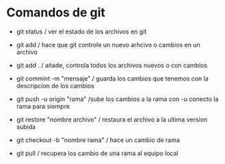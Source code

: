 # Comandos de git

- git status / ver el estado de los archivos en git
- git add / hace que git controle un nuevo arhcivo o cambios en un archivo
- git add . / añade, controla todos los archivos nuevos o con cambios
- git commint -m "mensaje" / guarda los cambios que tenemos con la descripcion de los cambios
- git push -u origin "rama" /sube los cambios a la rama con -u conecto la rama para siempre

- git restore "nombre archivo" / restaura el archivo a la ultima version subida
- git checkout -b "nombre rama" / hace un cambio de rama

- git pull / recupera los cambio de una rama al equipo local